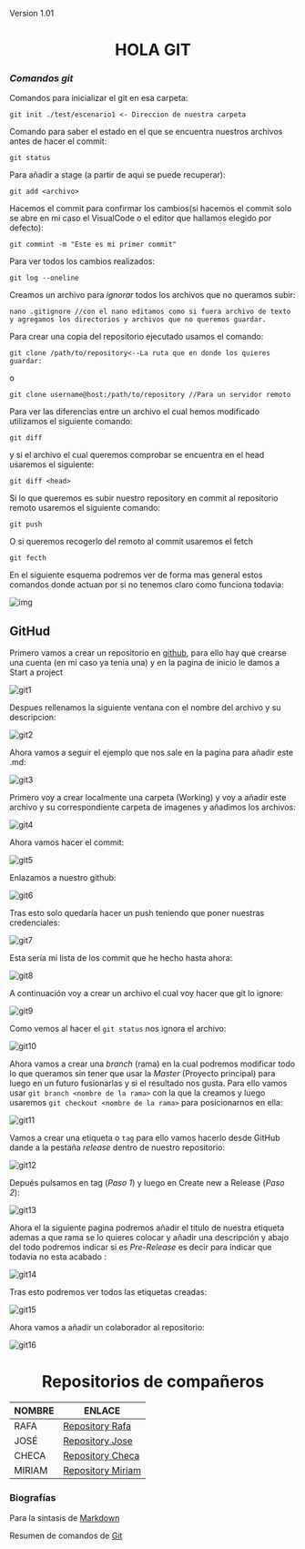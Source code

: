 




Version 1.01

<h1 align='center'> HOLA GIT </h1>

### *Comandos git*

Comandos para inicializar el git en esa carpeta:

    git init ./test/escenario1 <- Direccion de nuestra carpeta

Comando para saber el estado en el que se encuentra nuestros archivos antes de hacer el commit:

    git status

Para añadir a stage (a partir de aqui se puede recuperar):

    git add <archivo>
Hacemos el commit para confirmar los cambios(si hacemos el commit solo se abre en mi caso el VisualCode o el editor que hallamos elegido por defecto):

    git commint -m "Este es mi primer commit"

Para ver todos los cambios realizados:

    git log --oneline

Creamos un archivo para *ignorar* todos los archivos que no queramos subir:

	nano .gitignore //con el nano editamos como si fuera archivo de texto y agregamos los directorios y archivos que no queremos guardar. 


Para crear una copia del repositorio ejecutado usamos el comando:

	git clone /path/to/repository<--La ruta que en donde los quieres guardar:

o

    git clone username@host:/path/to/repository //Para un servidor remoto

Para ver las diferencias entre un archivo el cual hemos modificado utilizamos el siguiente comando:

    git diff 
y si el archivo el cual queremos comprobar se encuentra en el head usaremos el siguiente:

    git diff <head>

Si lo que queremos es subir nuestro repository en commit al repositorio remoto usaremos el siguiente comando:

    git push

O si queremos recogerlo del remoto al commit usaremos el fetch 

    git fecth

En el siguiente esquema podremos ver de forma mas general estos comandos donde actuan por si no tenemos claro como funciona todavia:

 
![img](http://blog.podrezo.com/wp-content/uploads/2014/09/git-operations.png)
## GitHud
Primero vamos a crear un repositorio en [github][linkg], para ello hay que crearse una cuenta (en mi caso ya tenia una) y en la pagina de inicio le damos a Start a project

[linkg]: https://github.com/

![git1](https://github.com/Kvedulfr/Kvedulfr/blob/master/Imagenes/git1.png)

Despues rellenamos la siguiente ventana con el nombre del archivo y su descripcion:

![git2](https://github.com/Kvedulfr/Kvedulfr/blob/master/Imagenes/git2.png)

Ahora vamos a seguir el ejemplo que nos sale en la pagina para añadir este .md:

![git3](https://github.com/Kvedulfr/Kvedulfr/blob/master/Imagenes/git3.png)

Primero voy a crear localmente una carpeta (Working) y voy a añadir este archivo y su correspondiente carpeta de imagenes y añadimos los archivos:

![git4](https://github.com/Kvedulfr/Kvedulfr/blob/master/Imagenes/git4.png)

Ahora vamos hacer el commit: 

![git5](https://github.com/Kvedulfr/Kvedulfr/blob/master/Imagenes/git5.png)

Enlazamos a nuestro github:

![git6](https://github.com/Kvedulfr/Kvedulfr/blob/master/Imagenes/git6.png)

Tras esto solo quedaría hacer un push teniendo que poner nuestras credenciales:

![git7](https://github.com/Kvedulfr/Kvedulfr/blob/master/Imagenes/git7.png)

Esta sería mi lista de los commit que he hecho hasta ahora:

![git8](https://github.com/Kvedulfr/Kvedulfr/blob/master/Imagenes/git8.png)

A continuación voy a crear un archivo el cual voy hacer que git lo ignore:

![git9](https://github.com/Kvedulfr/Kvedulfr/blob/master/Imagenes/git9.png)

Como vemos al hacer el ```git status``` nos ignora el archivo:

![git10](https://github.com/Kvedulfr/Kvedulfr/blob/master/Imagenes/git10.png)

Ahora vamos a crear una *branch* (rama) en la cual podremos modificar todo lo que queramos sin tener que usar la *Master* (Proyecto principal) para luego en un futuro fusionarlas y si el resultado nos gusta.
Para ello vamos usar ```git branch <nombre de la rama>``` con la que la creamos y luego usaremos ```git checkout <nombre de la rama>``` para posicionarnos en ella:

![git11](https://github.com/Kvedulfr/Kvedulfr/blob/master/Imagenes/git11.png)

Vamos a crear una etiqueta o ```tag``` para ello vamos hacerlo desde GitHub dande a la pestaña *release* dentro de nuestro repositorio:

![git12](https://github.com/Kvedulfr/Kvedulfr/blob/master/Imagenes/git12.png)

Depués pulsamos en tag (*Paso 1*) y luego en Create new a Release (*Paso 2*):

![git13](https://github.com/Kvedulfr/Kvedulfr/blob/master/Imagenes/git13.png)

Ahora el la siguiente pagina podremos añadir el titulo de nuestra etiqueta ademas a que rama se lo quieres colocar y añadir una descripción y abajo del todo podremos indicar si es *Pre-Release* es decir para indicar que todavia no esta acabado :

![git14](https://github.com/Kvedulfr/Kvedulfr/blob/master/Imagenes/git14.png)

Tras esto podremos ver todos las etiquetas creadas:

![git15](https://github.com/Kvedulfr/Kvedulfr/blob/master/Imagenes/git15.png)

Ahora vamos a añadir un colaborador al repositorio:

![git16](https://github.com/Kvedulfr/Kvedulfr/blob/master/Imagenes/git16.png)

<h1 align=center>Repositorios de compañeros</h1>

NOMBRE | ENLACE
--|--
RAFA | [Repository Rafa][rafa]
JOSÉ | [Repository Jose][jose]
CHECA | [Repository Checa][checa]
MIRIAM | [Repository Miriam][miriam]

[rafa]: https://github.com/RuFFuS4/campusciff
[checa]: https://github.com/nitreer/campusciff
[jose]: https://github.com/campusciff-Vivinh0
[miriam]: https://github.com/MIRIAM-GIT/campusciff



### Biografías

Para la sintasis de [Markdown](https://markdown.es/sintaxis-markdown/)

Resumen de comandos de [Git](https://rogerdudler.github.io/git-guide/index.es.html)
